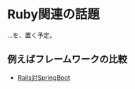 # Ruby関連の話題

…を、置く予定。  

## 例えばフレームワークの比較  

* [Rails対SpringBoot](frameworkComparison/railsVsSpringboot.md)
